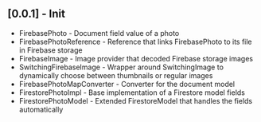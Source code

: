 ## [0.0.1] - Init

- FirebasePhoto - Document field value of a photo
- FirebasePhotoReference - Reference that links FirebasePhoto to its file in Firebase storage
- FirebaseImage - Image provider that decoded Firebase storage images
- SwitchingFirebaseImage - Wrapper around SwitchingImage to dynamically choose between thumbnails or regular images
- FirebasePhotoMapConverter - Converter for the document model
- FirestorePhotoImpl - Base implementation of a Firestore model fields
- FirestorePhotoModel - Extended FirestoreModel that handles the fields automatically
